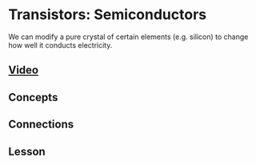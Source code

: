 # Transistors: Semiconductors
We can modify a pure crystal of certain elements (e.g. silicon) to change how well it conducts electricity.

## [Video]()

## Concepts

## Connections

## Lesson
